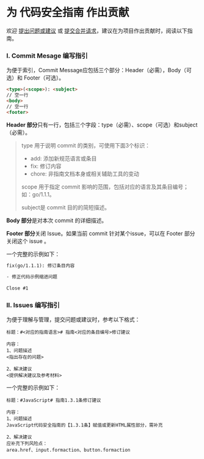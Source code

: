 # 为 代码安全指南 作出贡献

欢迎 [提出问题或建议](issues) 或 [提交合并请求](pulls)，建议在为项目作出贡献时，阅读以下指南。

### I. Commit Mesage 编写指引

为便于索引，Commit Message应包括三个部分：Header（必需），Body（可选）和 Footer（可选）。

```html
<type>(<scope>): <subject>
// 空一行
<body>
// 空一行
<footer>
```

**Header 部分**只有一行，包括三个字段：type（必需）、scope（可选）和subject（必需）。

> type 用于说明 commit 的类别，可使用下面3个标识：<br/>
> - add: 添加新规范语言或条目<br/>
> - fix: 修订内容<br/>
> - chore: 非指南文档本身或相关辅助工具的变动<br/>
> 
> scope 用于指定 commit 影响的范围，包括对应的语言及其条目编号；如：go/1.1.1。
> 
> subject是 commit 目的的简短描述。

**Body 部分**是对本次 commit 的详细描述。

**Footer 部分**关闭 Issue。如果当前 commit 针对某个issue，可以在 Footer 部分关闭这个 issue 。

一个完整的示例如下：

```html
fix(go/1.1.1): 修订条目内容
 
- 修正代码示例缩进问题
 
Close #1
```



### II. Issues 编写指引

为便于理解与管理，提交问题或建议时，参考以下格式：

```
标题：#<对应的指南语言># 指南<对应的条目编号>修订建议

内容：
1、问题描述
<指出存在的问题>

2、解决建议
<提供解决建议及参考材料>
```

一个完整的示例如下：

```
标题：#JavaScript# 指南1.3.1条修订建议

内容：
1、问题描述
JavaScript代码安全指南的【1.3.1条】赋值或更新HTML属性部分，需补充

2、解决建议
应补充下列风险点：
area.href、input.formaction、button.formaction
```